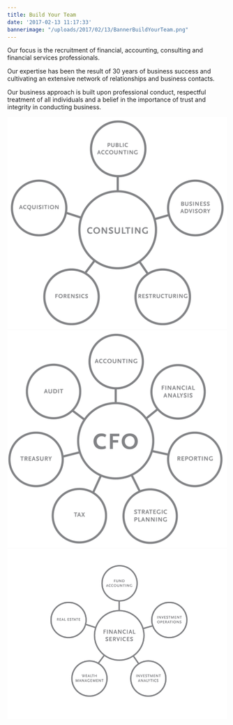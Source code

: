```yaml
---
title: Build Your Team
date: '2017-02-13 11:17:33'
bannerimage: "/uploads/2017/02/13/BannerBuildYourTeam.png"
---
```

Our focus is the recruitment of financial, accounting, consulting and financial services professionals.

Our expertise has been the result of 30 years of business success and cultivating an extensive network of relationships and business contacts.

Our business approach is built upon professional conduct, respectful treatment of all individuals and a belief in the importance of trust and integrity in conducting business.

![/uploads/2017/02/13/16409948_10209985398923931_75749490_o.png](/uploads/2017/02/13/16409948_10209985398923931_75749490_o.png)![/uploads/2017/02/13/16491281_10209985399003933_447346504_o.png](/uploads/2017/02/13/16491281_10209985399003933_447346504_o.png)![/uploads/2017/02/13/16650139_10210033069115656_645719550_n.png](/uploads/2017/02/13/16650139_10210033069115656_645719550_n.png)